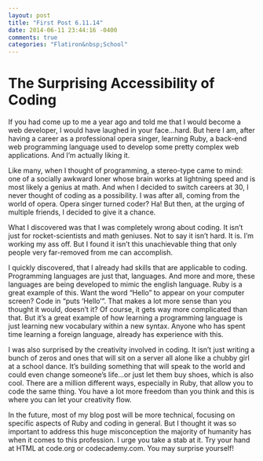 ```yaml
---
layout: post
title: "First Post 6.11.14"
date: 2014-06-11 23:44:16 -0400
comments: true
categories: "Flatiron&nbsp;School"
---
```

<h1>The Surprising Accessibility of Coding</h1>
<p>
If you had come up to me a year ago and told me that I would become a web developer, I would have laughed in your face…hard. But here I am, after having a career as a professional opera singer, learning Ruby, a back-end web programming language used to develop some pretty complex web applications. And I’m actually liking it.
</p>
<p>
Like many, when I thought of programming, a stereo-type came to mind: one of a socially awkward loner whose brain works at lightning speed and is most likely a genius at math. And when I decided to switch careers at 30, I never thought of coding as a possibility. I was after all, coming from the world of opera. Opera singer turned coder? Ha! But then, at the urging of multiple friends, I decided to give it a chance. 
</p>
<p>
What I discovered was that I was completely wrong about coding. It isn’t just for rocket-scientists and math geniuses. Not to say it isn’t hard. It is. I’m working my ass off. But I found it isn’t this unachievable thing that only people very far-removed from me can accomplish.
</p>
<p>
I quickly discovered, that I already had skills that are applicable to coding. Programming languages are just that, languages. And more and more, these languages are being developed to mimic the english language. Ruby is a great example of this. Want the word “Hello” to appear on your computer screen? Code in “puts ‘Hello’”. That makes a lot more sense than you thought it would, doesn’t it? Of course, it gets way more complicated than that. But it’s a great example of how learning a programming language is just learning new vocabulary within a new syntax. Anyone who has spent time learning a foreign language, already has experience with this. 
</p>
<p>
I was also surprised by the creativity involved in coding. It isn’t just writing a bunch of zeros and ones that will sit on a server all alone like a chubby girl at a school dance. It’s building something that will speak to the world and could even change someone’s life…or just let them buy shoes, which is also cool. There are a million different ways, especially in Ruby, that allow you to code the same thing. You have a lot more freedom than you think and this is where you can let your creativity flow.
</p>
<p>
In the future, most of my blog post will be more technical, focusing on specific aspects of Ruby and coding in general. But I thought it was so important to address this huge misconception the majority of humanity has when it comes to this profession. I urge you take a stab at it. Try your hand at HTML at code.org or codecademy.com. You may surprise yourself!
</p>